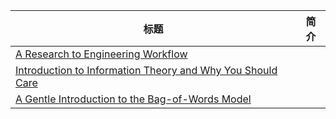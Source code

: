 | 标题                                                         | 简介 |
| ------------------------------------------------------------ | ---- |
| [A Research to Engineering Workflow](http://dustintran.com/blog/a-research-to-engineering-workflow?from=hackcv&hmsr=hackcv.com&utm_medium=hackcv.com&utm_source=hackcv.com) |      |
| [Introduction to Information Theory and Why You Should Care](https://recast.ai/blog/introduction-information-theory-care/?from=hackcv&hmsr=hackcv.com&utm_medium=hackcv.com&utm_source=hackcv.com) |      |
| [A Gentle Introduction to the Bag-of-Words Model](https://machinelearningmastery.com/gentle-introduction-bag-words-model/) |      |

